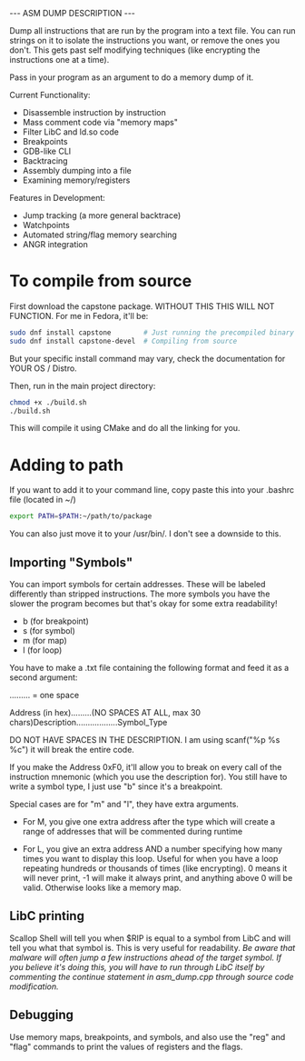 
--- ASM DUMP DESCRIPTION ---

Dump all instructions that are run by the program into a text file. You can run strings on it to isolate the instructions you want, or remove the ones you don't. This gets past self modifying techniques (like encrypting the instructions one at a time). 

Pass in your program as an argument to do a memory dump of it.

Current Functionality:

- Disassemble instruction by instruction
- Mass comment code via "memory maps"
- Filter LibC and ld.so code
- Breakpoints
- GDB-like CLI
- Backtracing
- Assembly dumping into a file
- Examining memory/registers

Features in Development:

- Jump tracking (a more general backtrace)
- Watchpoints
- Automated string/flag memory searching
- ANGR integration

# To compile from source 

First download the capstone package. WITHOUT THIS THIS WILL NOT FUNCTION. For me in Fedora, it'll be:
```bash
sudo dnf install capstone        # Just running the precompiled binary
sudo dnf install capstone-devel  # Compiling from source
```
But your specific install command may vary, check the documentation for YOUR OS / Distro. 

Then, run in the main project directory:
```bash 
chmod +x ./build.sh
./build.sh
```

This will compile it using CMake and do all the linking for you. 

# Adding to path

If you want to add it to your command line, copy paste this into your .bashrc file (located in ~/)
```bash 
export PATH=$PATH:~/path/to/package
```
You can also just move it to your /usr/bin/. I don't see a downside to this. 
 
## Importing "Symbols"

You can import symbols for certain addresses. These will be labeled differently than stripped instructions. The more symbols you have the slower the program becomes but that's okay for some extra readability! 

- b (for breakpoint)
- s (for symbol)
- m (for map)
- l (for loop)

You have to make a .txt file containing the following format and feed it as a second argument:

......... = one space

Address (in hex).........(NO SPACES AT ALL, max 30 chars)Description..................Symbol_Type

DO NOT HAVE SPACES IN THE DESCRIPTION. I am using scanf("%p %s %c") it will break the entire code. 

If you make the Address 0xF0, it'll allow you to break on every call of the instruction mnemonic (which you use the description for). You still have to write a symbol type, I just use "b" since it's a breakpoint.

Special cases are for "m" and "l", they have extra arguments. 

- For M, you give one extra address after the type which will create a range of addresses that will be commented during runtime

- For L, you give an extra address AND a number specifying how many times you want to display this loop. Useful for when you have a loop repeating hundreds or thousands of times (like encrypting). 0 means it will never print, -1 will make it always print, and anything above 0 will be valid. Otherwise looks like a memory map.

## LibC printing

Scallop Shell will tell you when $RIP is equal to a symbol from LibC and will tell you what that symbol is. This is very useful for readability. *Be aware that malware will often jump a few instructions ahead of the target symbol. If you believe it's doing this, you will have to run through LibC itself by commenting the continue statement in asm_dump.cpp through source code modification.* 

## Debugging

Use memory maps, breakpoints, and symbols, and also use the "reg" and "flag" commands to print the values of registers and the flags.
